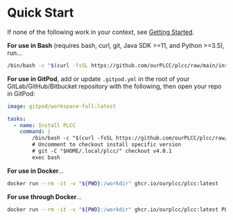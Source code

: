 # Quick Start

If none of the following work in your context, see [Getting Started](Getting-Started.md).

**For use in Bash** (requires bash, curl, git, Java SDK >=11, and Python >=3.5), run...

```bash
/bin/bash -c "$(curl -fsSL https://github.com/ourPLCC/plcc/raw/main/installer/install.bash)"
```

**For use in GitPod**, add or update `.gitpod.yml` in the root of your GitLab/GitHub/Bitbucket repository
with the following, then open your repo in GitPod:

```yaml
image: gitpod/workspace-full:latest

tasks:
  - name: Install PLCC
    command: |
        /bin/bash -c "$(curl -fsSL https://github.com/ourPLCC/plcc/raw/main/installer/install.bash)" >> ~/.bashrc
        # Uncomment to checkout install specific version
        # git -C "$HOME/.local/plcc/" checkout v4.0.1
        exec bash
```

**For use in Docker**...

```bash
docker run --rm -it -v "${PWD}:/workdir" ghcr.io/ourplcc/plcc:latest
```

**For use through Docker**...

```bash
docker run --rm -it -v "${PWD}:/workdir" ghcr.io/ourplcc/plcc:latest PLCC_COMMANDS_HERE
```
